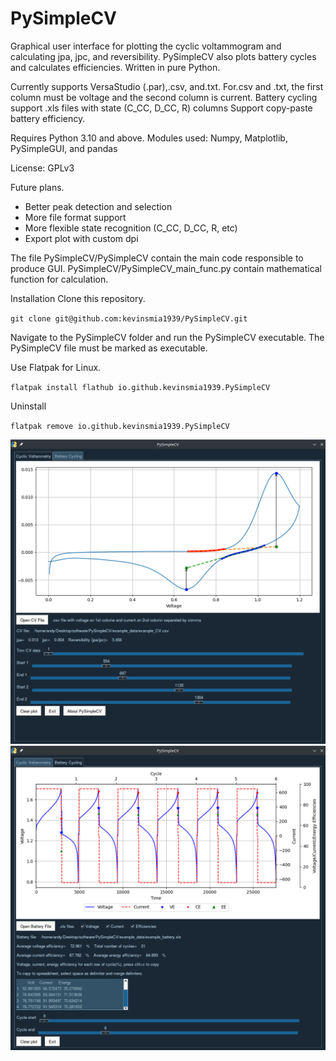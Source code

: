 # PySimpleCV
Graphical user interface for plotting the cyclic voltammogram and calculating jpa, jpc, and reversibility.
PySimpleCV also plots battery cycles and calculates efficiencies. Written in pure Python.

Currently supports VersaStudio (.par),.csv, and.txt.
For.csv and .txt, the first column must be voltage and the second column is current.
Battery cycling support .xls files with state (C_CC, D_CC, R) columns
Support copy-paste battery efficiency.

Requires Python 3.10 and above.
Modules used: Numpy, Matplotlib, PySimpleGUI, and pandas

License: GPLv3

Future plans.
* Better peak detection and selection
* More file format support
* More flexible state recognition (C_CC, D_CC, R, etc)
* Export plot with custom dpi

The file PySimpleCV/PySimpleCV contain the main code responsible to produce GUI.
PySimpleCV/PySimpleCV_main_func.py contain mathematical function for calculation.

Installation
Clone this repository.

`git clone git@github.com:kevinsmia1939/PySimpleCV.git`

Navigate to the PySimpleCV folder and run the PySimpleCV executable. The PySimpleCV file must be marked as executable.

Use Flatpak for Linux.

`flatpak install flathub io.github.kevinsmia1939.PySimpleCV`

Uninstall

`flatpak remove io.github.kevinsmia1939.PySimpleCV`

![PySimpleCV](https://github.com/kevinsmia1939/PySimpleCV/blob/main/data/screenshot/cv_screenshot.png?raw=true)
![PySimpleCV](https://github.com/kevinsmia1939/PySimpleCV/blob/main/data/screenshot/battery_screenshot.png?raw=true)
